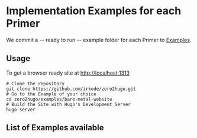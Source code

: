 ---
---

# Implementation Examples for each Primer

We commit a -- ready to run -- example folder for each Primer to
[Examples](https://github.com/irkode/zero2hugo/tree/main/examples).

## Usage

To get a browser ready site at [http://localhost:1313](http://localhost:1313)

```shell
# Clone the repository
git clone https://github.com/irkode/zero2hugo.git
# Go to the Example of your choice
cd zero2hugo/examples/bare-metal-website
# Build the Site with Hugo's Development Server
hugo server
```

## List of Examples available
